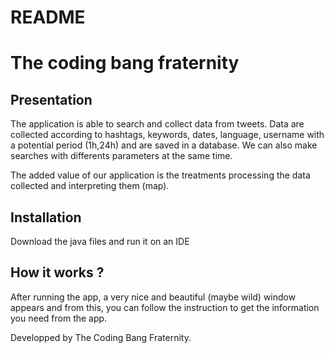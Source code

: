 # README #

# The coding bang fraternity #

## Presentation ##

The application is able to search and collect data from tweets. Data are collected according to hashtags, keywords, dates, language, username with a potential period (1h,24h) and are saved in a database. We can also make searches with differents parameters at the same time. 

The added value of our application is the treatments processing the data collected and interpreting them (map).

## Installation ##

Download the java files and run it on an IDE

## How it works ? ##

After running the app, a very nice and beautiful (maybe wild) window appears and from this, you can follow the instruction to get the information you need from the app. 


Developped by The Coding Bang Fraternity.